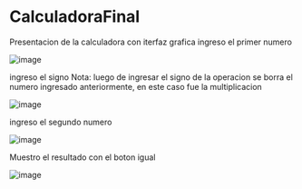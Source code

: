 # CalculadoraFinal

Presentacion de la calculadora con iterfaz grafica
ingreso el primer numero

![image](https://user-images.githubusercontent.com/117754080/214723279-6a3cc605-019c-4edd-97ca-ad5e625dcd3b.png)

ingreso el signo
Nota: luego de ingresar el signo de la operacion se borra el numero ingresado anteriormente, en este caso fue la multiplicacion

![image](https://user-images.githubusercontent.com/117754080/214723304-c427d8ef-eb81-4492-b4c4-38baf03223b4.png)

ingreso el segundo numero

![image](https://user-images.githubusercontent.com/117754080/214723552-cc0cf14e-4fd9-4e37-9abe-8b98297e4b56.png)

Muestro el resultado con el boton igual

![image](https://user-images.githubusercontent.com/117754080/214723623-4544ae2f-bdbd-4748-a495-b570d85c010f.png)
